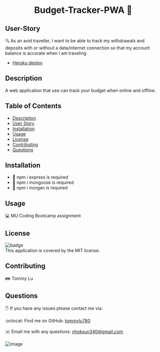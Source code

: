 <h1 align="center">Budget-Tracker-PWA 👋</h1>

## User-Story
🔍 As an avid traveller, I want to be able to track my withdrawals and deposits with or without a data/internet connection
so that my account balance is accurate when I am traveling
- [Heroku deploy](https://budget-tracker-pwa1212.herokuapp.com/)

## Description
A web application that use can track your budget when online and offline.

## Table of Contents
- [Description](#description)
- [User Story](#user-story)
- [Installation](#installation)
- [Usage](#usage)
- [License](#license)
- [Contributing](#contributing)
- [Questions](#questions)

## Installation
- 💾 npm i express is required
- 💾 npm i mongoose is required
- 💾 npm i morgan is required

## Usage
💻 MU Coding Bootcamp assignment

## License
![badge](https://img.shields.io/badge/license-MIT-brightgreen)
<br />
This application is covered by the MIT license.

## Contributing
👪 Tommy Lu


## Questions
✋ If you have any issues please contact me via: <br />
<br />
:octocat: Find me on GitHub: [tommylu780](https://github.com/tommylu780)<br />
<br />
✉️ Email me with any questions: nhoksun340@gmail.com<br /><br />
![image](https://user-images.githubusercontent.com/53459495/126935718-20367b0a-83d9-4b67-b8de-bbd9603f3e15.png)

